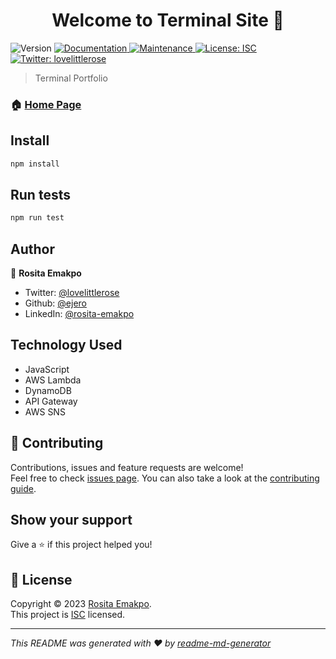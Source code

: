 <h1 align="center">Welcome to Terminal Site 👋</h1>
<p>
  <img alt="Version" src="https://img.shields.io/badge/version-1.0.0-blue.svg?cacheSeconds=2592000" />
  <a href="https://github.com/ejero/terminal-site#readme" target="_blank">
    <img alt="Documentation" src="https://img.shields.io/badge/documentation-yes-brightgreen.svg" />
  </a>
  <a href="https://github.com/ejero/terminal-site/graphs/commit-activity" target="_blank">
    <img alt="Maintenance" src="https://img.shields.io/badge/Maintained%3F-yes-green.svg" />
  </a>
  <a href="https://github.com/ejero/terminal-site/blob/master/LICENSE" target="_blank">
    <img alt="License: ISC" src="https://img.shields.io/github/license/ejero/Terminal Site" />
  </a>
  <a href="https://twitter.com/lovelittlerose" target="_blank">
    <img alt="Twitter: lovelittlerose" src="https://img.shields.io/twitter/follow/lovelittlerose.svg?style=social" />
  </a>
</p>

> Terminal Portfolio

### 🏠 [Home Page](https://www.iamrosita.com/)

## Install

```sh
npm install
```

## Run tests

```sh
npm run test
```

## Author

👤 **Rosita Emakpo**

- Twitter: [@lovelittlerose](https://twitter.com/lovelittlerose)
- Github: [@ejero](https://github.com/ejero)
- LinkedIn: [@rosita-emakpo](https://linkedin.com/in/rosita-emakpo)

## Technology Used

- JavaScript
- AWS Lambda
- DynamoDB
- API Gateway
- AWS SNS


## 🤝 Contributing

Contributions, issues and feature requests are welcome!<br />Feel free to check [issues page](https://github.com/ejero/terminal-site/issues). You can also take a look at the [contributing guide](https://github.com/ejero/terminal-site/blob/master/CONTRIBUTING.md).

## Show your support

Give a ⭐️ if this project helped you!

## 📝 License

Copyright © 2023 [Rosita Emakpo](https://github.com/ejero).<br />
This project is [ISC](https://github.com/ejero/terminal-site/blob/master/LICENSE) licensed.

***
_This README was generated with ❤️ by [readme-md-generator](https://github.com/kefranabg/readme-md-generator)_
